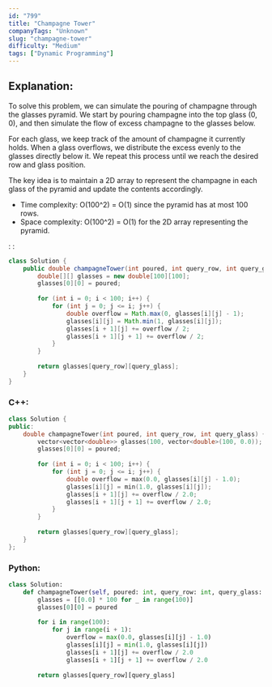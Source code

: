 ```yaml
---
id: "799"
title: "Champagne Tower"
companyTags: "Unknown"
slug: "champagne-tower"
difficulty: "Medium"
tags: ["Dynamic Programming"]
---
```


## Explanation:
To solve this problem, we can simulate the pouring of champagne through the glasses pyramid. We start by pouring champagne into the top glass (0, 0), and then simulate the flow of excess champagne to the glasses below.

For each glass, we keep track of the amount of champagne it currently holds. When a glass overflows, we distribute the excess evenly to the glasses directly below it. We repeat this process until we reach the desired row and glass position.

The key idea is to maintain a 2D array to represent the champagne in each glass of the pyramid and update the contents accordingly.

- Time complexity: O(100^2) = O(1) since the pyramid has at most 100 rows.
- Space complexity: O(100^2) = O(1) for the 2D array representing the pyramid.

:
:
```java
class Solution {
    public double champagneTower(int poured, int query_row, int query_glass) {
        double[][] glasses = new double[100][100];
        glasses[0][0] = poured;
        
        for (int i = 0; i < 100; i++) {
            for (int j = 0; j <= i; j++) {
                double overflow = Math.max(0, glasses[i][j] - 1);
                glasses[i][j] = Math.min(1, glasses[i][j]);
                glasses[i + 1][j] += overflow / 2;
                glasses[i + 1][j + 1] += overflow / 2;
            }
        }
        
        return glasses[query_row][query_glass];
    }
}
```

### C++:
```cpp
class Solution {
public:
    double champagneTower(int poured, int query_row, int query_glass) {
        vector<vector<double>> glasses(100, vector<double>(100, 0.0));
        glasses[0][0] = poured;
        
        for (int i = 0; i < 100; i++) {
            for (int j = 0; j <= i; j++) {
                double overflow = max(0.0, glasses[i][j] - 1.0);
                glasses[i][j] = min(1.0, glasses[i][j]);
                glasses[i + 1][j] += overflow / 2.0;
                glasses[i + 1][j + 1] += overflow / 2.0;
            }
        }
        
        return glasses[query_row][query_glass];
    }
};
```

### Python:
```python
class Solution:
    def champagneTower(self, poured: int, query_row: int, query_glass: int) -> float:
        glasses = [[0.0] * 100 for _ in range(100)]
        glasses[0][0] = poured
        
        for i in range(100):
            for j in range(i + 1):
                overflow = max(0.0, glasses[i][j] - 1.0)
                glasses[i][j] = min(1.0, glasses[i][j])
                glasses[i + 1][j] += overflow / 2.0
                glasses[i + 1][j + 1] += overflow / 2.0
        
        return glasses[query_row][query_glass]
```
